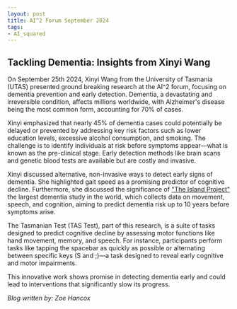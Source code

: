 ```yaml
---
layout: post
title: AI^2 Forum September 2024
tags:
- AI_squared
---
```


## Tackling Dementia: Insights from Xinyi Wang

On September 25th 2024, Xinyi Wang from the University of Tasmania (UTAS) presented ground breaking research at the AI^2 forum, focusing on dementia prevention and early detection. Dementia, a devastating and irreversible condition, affects millions worldwide, with Alzheimer's disease being the most common form, accounting for 70% of cases.

Xinyi emphasized that nearly 45% of dementia cases could potentially be delayed or prevented by addressing key risk factors such as lower education levels, excessive alcohol consumption, and smoking. The challenge is to identify individuals at risk before symptoms appear—what is known as the pre-clinical stage. Early detection methods like brain scans and genetic blood tests are available but are costly and invasive.

Xinyi discussed alternative, non-invasive ways to detect early signs of dementia. She highlighted gait speed as a promising predictor of cognitive decline. Furthermore, she discussed the significance of ["The Island Project"](https://island.mooc.utas.edu.au/) the largest dementia study in the world, which collects data on movement, speech, and cognition, aiming to predict dementia risk up to 10 years before symptoms arise.

The Tasmanian Test (TAS Test), part of this research, is a suite of tasks designed to predict cognitive decline by assessing motor functions like hand movement, memory, and speech. For instance, participants perform tasks like tapping the spacebar as quickly as possible or alternating between specific keys (S and ;)—a task designed to reveal early cognitive and motor impairments.

This innovative work shows promise in detecting dementia early and could lead to interventions that significantly slow its progress.

*Blog written by: Zoe Hancox*